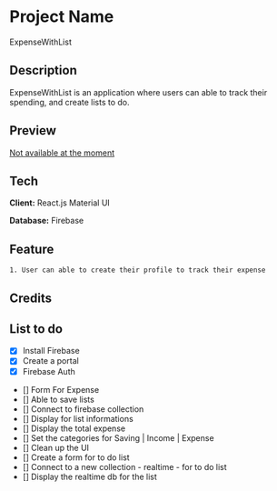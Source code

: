 # Project Name

ExpenseWithList

## Description

ExpenseWithList is an application where users can able to track their spending, and create lists to do.

## Preview

[Not available at the moment]()

## Tech

**Client:**
React.js
Material UI

**Database:**
Firebase

## Feature

    1. User can able to create their profile to track their expense

## Credits

## List to do

- [x] Install Firebase
- [x] Create a portal
- [x] Firebase Auth
- [] Form For Expense
- [] Able to save lists
- [] Connect to firebase collection
- [] Display for list informations
- [] Display the total expense
- [] Set the categories for Saving | Income | Expense
- [] Clean up the UI
- [] Create a form for to do list
- [] Connect to a new collection - realtime - for to do list
- [] Display the realtime db for the list
